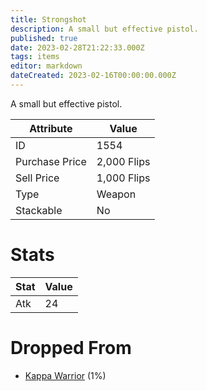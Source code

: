 ```yaml
---
title: Strongshot
description: A small but effective pistol.
published: true
date: 2023-02-28T21:22:33.000Z
tags: items
editor: markdown
dateCreated: 2023-02-16T00:00:00.000Z
---
```


A small but effective pistol.

|Attribute|Value|
|-|-|
|ID|1554|
|Purchase Price|2,000 Flips|
|Sell Price|1,000 Flips|
|Type|Weapon|
|Stackable|No|

# Stats
|Stat|Value|
|-|-|
|Atk|24|

# Dropped From
 * [Kappa Warrior](/monsters/kappa-warrior) (1%)
